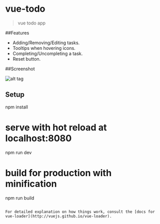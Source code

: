 # vue-todo

> vue todo app

##Features
* Adding/Removing/Editing tasks.
* Tooltips when hovering icons.
* Completing/Uncompleting a task.
* Reset button.


##Screenshot

![alt tag](https://raw.github.com/somethiiing/vueTodo/master/vueTodoSS1,png)


## Setup

npm install

# serve with hot reload at localhost:8080
npm run dev

# build for production with minification
npm run build
```

For detailed explanation on how things work, consult the [docs for vue-loader](http://vuejs.github.io/vue-loader).

